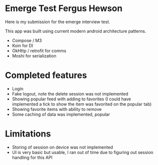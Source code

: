 # Emerge Test Fergus Hewson

Here is my submission for the emerge interview test.

This app was built using current modern android architecture patterns.

- Compose / M3
- Koin for DI
- OkHttp / retrofit for comms
- Moshi for serialization 

# Completed features
- Login
- Fake logout, note the delete session was not implemented
- Showing popular feed with adding to favorites (I could have implemented a tick to show the item was favorited on the popular tab)
- Showing favorite items with ability to remove
- Some caching of data was implemented, popular

# Limitations
- Storing of session on device was not implemented
- UI is very basic but usable, I ran out of time due to figuring out session handling for this API
 
